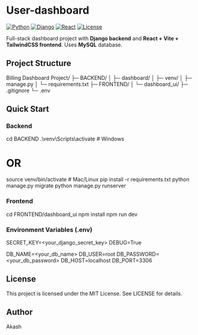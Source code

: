 # User-dashboard

[![Python](https://img.shields.io/badge/Python-3.9+-blue)](https://www.python.org/)
[![Django](https://img.shields.io/badge/Django-4.2.25-green)](https://www.djangoproject.com/)
[![React](https://img.shields.io/badge/React-18-blue?logo=react)](https://reactjs.org/)
[![License](https://img.shields.io/badge/License-MIT-yellow.svg)](LICENSE)

Full-stack dashboard project with **Django backend** and **React + Vite + TailwindCSS frontend**. Uses **MySQL** database.


## Project Structure
Billing Dashboard Project/
├─ BACKEND/
│ ├─ dashboard/
│ ├─ venv/
│ ├─ manage.py
│ └─ requirements.txt
├─ FRONTEND/
│ └─ dashboard_ui/
├─ .gitignore
└─ .env


## Quick Start

### Backend
cd BACKEND
.\venv\Scripts\activate      # Windows
# OR
source venv/bin/activate     # Mac/Linux
pip install -r requirements.txt
python manage.py migrate
python manage.py runserver

### Frontend
cd FRONTEND/dashboard_ui
npm install
npm run dev

### Environment Variables (.env)
SECRET_KEY=<your_django_secret_key>
DEBUG=True

DB_NAME=<your_db_name>
DB_USER=root
DB_PASSWORD=<your_db_password>
DB_HOST=localhost
DB_PORT=3306


## License

This project is licensed under the MIT License. See LICENSE
 for details.

## Author

Akash
